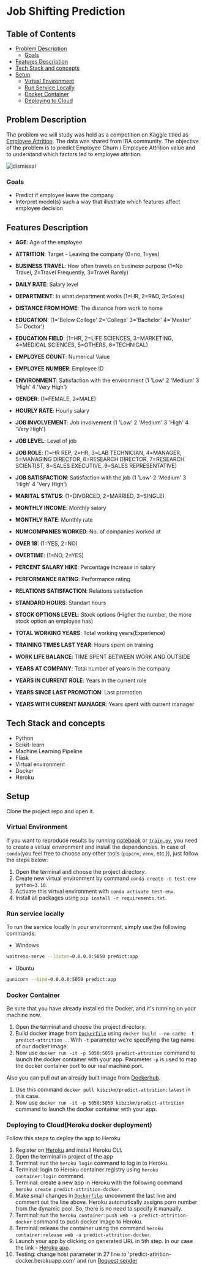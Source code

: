 # Job Shifting Prediction
## Table of Contents
 * [Problem Description](#problem-description)
   * [Goals](#goals)
 * [Features Description](#features-description)
 * [Tech Stack and concepts](#tech-stack-and-concepts)
 * [Setup](#setup)
   * [Virtual Environment](#virtual-environment)
   * [Run Service Locally](#run-service-locally)
   * [Docker Container](#docker-container)
   * [Deploying to Cloud](#deploying-to-cloudheroku-docker-deployment)

## Problem Description

The problem we will study was held as a competition on Kaggle titled as [Employee Attrition](https://www.kaggle.com/datasets/patelprashant/employee-attrition).
The data was shared from IBA community.
The objective of the problem is to predict Employee Churn / Employee Attrition value and to understand which factors led to employee attrition.

![dismissal](https://res.cloudinary.com/people-matters/image/upload/fl_immutable_cache,w_624,h_351,q_auto,f_auto/v1571631482/1571631481.jpg)

### Goals
- Predict if employee leave the company
- Interpret model(s) such a way that illustrate which features affect employee decision

## Features Description

* **AGE**: Age of the employee

* **ATTRITION**: Target - Leaving the company (0=no, 1=yes)

* **BUSINESS TRAVEL**: How often travels on business purpose (1=No Travel, 2=Travel Frequently, 3=Travel Rarely)

* **DAILY RATE**: Salary level

* **DEPARTMENT**: In what department works (1=HR, 2=R&D, 3=Sales)

* **DISTANCE FROM HOME**: The distance from work to home

* **EDUCATION**: (1='Below College' 2='College' 3='Bachelor' 4='Master' 5='Doctor')

* **EDUCATION FIELD**: (1=HR, 2=LIFE SCIENCES, 3=MARKETING, 4=MEDICAL SCIENCES, 5=OTHERS, 6=TECHNICAL)

* **EMPLOYEE COUNT**: Numerical Value

* **EMPLOYEE NUMBER**: Employee ID

* **ENVIRONMENT**: Satisfaction with the environment (1 'Low' 2 'Medium' 3 'High' 4 'Very High')

* **GENDER**: (1=FEMALE, 2=MALE)

* **HOURLY RATE**: Hourly salary

* **JOB INVOLVEMENT**: Job involvement (1 'Low' 2 'Medium' 3 'High' 4 'Very High')

* **JOB LEVEL**: Level of job

* **JOB ROLE**: (1=HR REP, 2=HR, 3=LAB TECHNICIAN, 4=MANAGER, 5=MANAGING DIRECTOR, 6=RESEARCH DIRECTOR, 7=RESEARCH SCIENTIST, 8=SALES EXECUTIVE, 9=SALES REPRESENTATIVE)

* **JOB SATISFACTION**: Satisfaction with the job (1 'Low' 2 'Medium' 3 'High' 4 'Very High')

* **MARITAL STATUS**: (1=DIVORCED, 2=MARRIED, 3=SINGLE)

* **MONTHLY INCOME**: Monthly salary

* **MONTHLY RATE**: Monthly rate

* **NUMCOMPANIES WORKED**: No. of companies worked at

* **OVER 18**: (1=YES, 2=NO)

* **OVERTIME**: (1=NO, 2=YES)

* **PERCENT SALARY HIKE**: Percentage increase in salary

* **PERFORMANCE RATING**: Performance rating

* **RELATIONS SATISFACTION**: Relations satisfaction

* **STANDARD HOURS**: Standart hours

* **STOCK OPTIONS LEVEL**: Stock options (Higher the number, the more stock option an employee has)

* **TOTAL WORKING YEARS**: Total working years(Experience)

* **TRAINING TIMES LAST YEAR**: Hours spent on training

* **WORK LIFE BALANCE**: TIME SPENT BETWEEN WORK AND OUTSIDE

* **YEARS AT COMPANY**: Total number of years in the company

* **YEARS IN CURRENT ROLE**: Years in the current role

* **YEARS SINCE LAST PROMOTION**: Last promotion

* **YEARS WITH CURRENT MANAGER**: Years spent with current manager

## Tech Stack and concepts

- Python
- Scikit-learn
- Machine Learning Pipeline
- Flask
- Virtual environment
- Docker
- Heroku

## Setup

Clone the project repo and open it.

### Virtual Environment

If you want to reproduce results by running [notebook](notebooks/) or [`train.py`](src/train.py), 
you need to create a virtual environment and install the dependencies.
In case of `conda`(you feel free to choose any other tools (`pipenv`, `venv`, etc.)), just follow the steps below:
1. Open the terminal and choose the project directory.
2. Create new virtual environment by command `conda create -n test-env python=3.10`.
3. Activate this virtual environment with `conda activate test-env`.
4. Install all packages using `pip install -r requirements.txt`.

### Run service locally
To run the service locally in your environment, simply use the following commands:
- Windows
```bash
waitress-serve --listen=0.0.0.0:5050 predict:app
```
- Ubuntu
```bash
gunicorn --bind=0.0.0.0:5050 predict:app
```

### Docker Container
Be sure that you have already installed the Docker, and it's running on your machine now.
1. Open the terminal and choose the project directory.
2. Build docker image from [`Dockerfile`](Dockerfile) using `docker build --no-cache -t predict-attrition .`.
With `-t` parameter we're specifying the tag name of our docker image. 
3. Now use `docker run -it -p 5050:5050 predict-attrition` command to launch the docker container with your app. 
Parameter `-p` is used to map the docker container port to our real machine port.

Also you can pull out an already built image from [Dockerhub](https://hub.docker.com/). 
1. Use this command `docker pull kibzikm/predict-attrition:latest` in this case.
2. Now use `docker run -it -p 5050:5050 kibzikm/predict-attrition` command to launch the docker container with your app.

### Deploying to Cloud(Heroku docker deployment)
Follow this steps to deploy the app to Heroku
1. Register on [Heroku](https://signup.heroku.com/) and install Heroku CLI.
2. Open the terminal in project of the app
3. Terminal: run the `heroku login` command to log in to Heroku.
4. Terminal: login to Heroku container registry using `heroku container:login` command.
5. Terminal: create a new app in Heroku with the following command `heroku create predict-attrition-docker`.
6. Make small changes in [`Dockerfile`](Dockerfile): uncomment the last line and comment out the line above. 
Heroku automatically assigns porn number from the dynamic pool. So, there is no need to specify it manually.
7. Terminal: run the `heroku container:push web -a predict-attrition-docker` command to push docker image to Heroku.
8. Terminal: release the container using the command `heroku container:release web -a predict-attrition-docker`.
9. Launch your app by clicking on generated URL in 5th step. In our case the link - [Heroku app](https://predict-attrition-docker.herokuapp.com/).
10. Testing: change host parameter in 27 line to 'predict-attrition-docker.herokuapp.com' and run [Request sender](src/request_sender.py)
